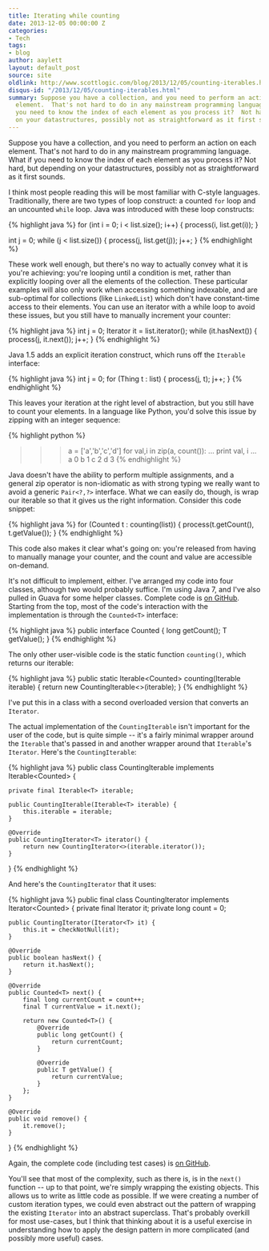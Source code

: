 ```yaml
---
title: Iterating while counting
date: 2013-12-05 00:00:00 Z
categories:
- Tech
tags:
- blog
author: aaylett
layout: default_post
source: site
oldlink: http://www.scottlogic.com/blog/2013/12/05/counting-iterables.html
disqus-id: "/2013/12/05/counting-iterables.html"
summary: Suppose you have a collection, and you need to perform an action on each
  element.  That's not hard to do in any mainstream programming language.  What if
  you need to know the index of each element as you process it?  Not hard, but depending
  on your datastructures, possibly not as straightforward as it first sounds.
---
```


Suppose you have a collection, and you need to perform an action on each
element.  That's not hard to do in any mainstream programming language.  What
if you need to know the index of each element as you process it?  Not hard,
but depending on your datastructures, possibly not as straightforward as it
first sounds.

I think most people reading this will be most familiar with C-style languages.
Traditionally, there are two types of loop construct: a counted `for` loop and
an uncounted `while` loop.  Java was introduced with these loop constructs:

{% highlight java %}
for (int i = 0; i < list.size(); i++) {
  process(i, list.get(i));
}

int j = 0;
while (j < list.size()) {
  process(j, list.get(j));
  j++;
}
{% endhighlight %}

These work well enough, but there's no way to actually convey what it is
you're achieving: you're looping until a condition is met, rather than
explicitly looping over all the elements of the collection.  These particular
examples will also only work when accessing something indexable, and are
sub-optimal for collections (like `LinkedList`) which don't have constant-time
access to their elements.  You can use an iterator with a while loop to avoid
these issues, but you still have to manually increment your counter:

{% highlight java %}
int j = 0;
Iterator<Thing> it = list.iterator();
while (it.hasNext()) {
  process(j, it.next());
  j++;
}
{% endhighlight %}

Java 1.5 adds an explicit iteration construct, which runs off the `Iterable`
interface:

{% highlight java %}
int j = 0;
for (Thing t : list) {
  process(j, t);
  j++;
}
{% endhighlight %}

This leaves your iteration at the right level of abstraction, but you still
have to count your elements.  In a language like Python, you'd solve this
issue by zipping with an integer sequence:

{% highlight python %}
>>> a = ['a','b','c','d']
>>> for val,i in zip(a, count()):
...   print val, i
...
a 0
b 1
c 2
d 3
{% endhighlight %}

Java doesn't have the ability to perform multiple assignments, and a general
zip operator is non-idiomatic as with strong typing we really want to avoid a
generic `Pair<?,?>` interface.  What we can easily do, though, is wrap our
iterable so that it gives us the right information.  Consider this code
snippet:

{% highlight java %}
for (Counted<Thing> t : counting(list)) {
  process(t.getCount(), t.getValue());
}
{% endhighlight %}

This code also makes it clear what's going on: you're released from having to
manually manage your counter, and the count and value are accessible on-demand.

It's not difficult to implement, either.  I've arranged my code into four classes, although two would probably suffice.  I'm using Java 7, and I've also pulled in Guava for some helper classes.  Complete code is [on GitHub](https://github.com/andrewaylett/iterables). Starting from the top, most of the code's interaction with the implementation is through the `Counted<T>` interface:

{% highlight java %}
public interface Counted<T> {
    long getCount();
    T getValue();
}
{% endhighlight %}

The only other user-visible code is the static function `counting()`, which returns our iterable:

{% highlight java %}
    public static <T> Iterable<Counted<T>> counting(Iterable<T> iterable) {
        return new CountingIterable<>(iterable);
    }
{% endhighlight %}

I've put this in a class with a second overloaded version that converts an `Iterator`.

The actual implementation of the `CountingIterable` isn't important for the user of the code, but is quite simple -- it's a fairly minimal wrapper around the `Iterable` that's passed in and another wrapper around that `Iterable`'s `Iterator`.  Here's the `CountingIterable`:

{% highlight java %}
public class CountingIterable<T> implements Iterable<Counted<T>> {

    private final Iterable<T> iterable;

    public CountingIterable(Iterable<T> iterable) {
        this.iterable = iterable;
    }

    @Override
    public CountingIterator<T> iterator() {
        return new CountingIterator<>(iterable.iterator());
    }
}
{% endhighlight %}

And here's the `CountingIterator` that it uses:

{% highlight java %}
public final class CountingIterator<T> implements Iterator<Counted<T>> {
    private final Iterator<T> it;
    private long count = 0;

    public CountingIterator(Iterator<T> it) {
        this.it = checkNotNull(it);
    }

    @Override
    public boolean hasNext() {
        return it.hasNext();
    }

    @Override
    public Counted<T> next() {
        final long currentCount = count++;
        final T currentValue = it.next();

        return new Counted<T>() {
            @Override
            public long getCount() {
                return currentCount;
            }

            @Override
            public T getValue() {
                return currentValue;
            }
        };
    }

    @Override
    public void remove() {
        it.remove();
    }
}
{% endhighlight %}

Again, the complete code (including test cases) is [on GitHub](https://github.com/andrewaylett/iterables).

You'll see that most of the complexity, such as there is, is in the `next()` function -- up to that point, we're simply wrapping the existing objects.  This allows us to write as little code as possible.  If we were creating a number of custom iteration types, we could even abstract out the pattern of wrapping the existing `Iterator` into an abstract superclass.  That's probably overkill for most use-cases, but I think that thinking about it is a useful exercise in understanding how to apply the design pattern in more complicated (and possibly more useful) cases.























